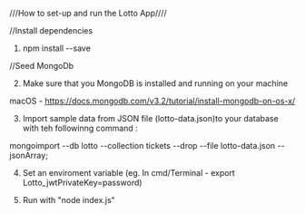 ///How to set-up and run the Lotto App////

//Install dependencies 

1. npm install --save  


//Seed MongoDb

2. Make sure that you MongoDB is installed and running on your machine

macOS - https://docs.mongodb.com/v3.2/tutorial/install-mongodb-on-os-x/

3. Import sample data from JSON file (lotto-data.json)to your database with teh followinng command :

mongoimport --db lotto --collection tickets --drop --file lotto-data.json --jsonArray;


4. Set an enviroment variable (eg. In cmd/Terminal - export Lotto_jwtPrivateKey=password)

5. Run with "node index.js"




